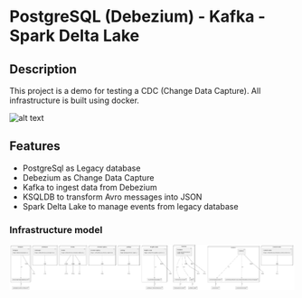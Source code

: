 # PostgreSQL (Debezium) - Kafka - Spark Delta Lake
## Description

This project is a demo for testing a CDC (Change Data Capture). 
All infrastructure is built using docker.

![alt text](https://github.com/masfworld/cdc_deltaLake/blob/main/img/architecture.jpg?raw=true)

## Features

- PostgreSql as Legacy database
- Debezium as Change Data Capture
- Kafka to ingest data from Debezium
- KSQLDB to transform Avro messages into JSON
- Spark Delta Lake to manage events from legacy database

### Infrastructure model

![Infrastructure model](.infragenie/infrastructure_model.png)